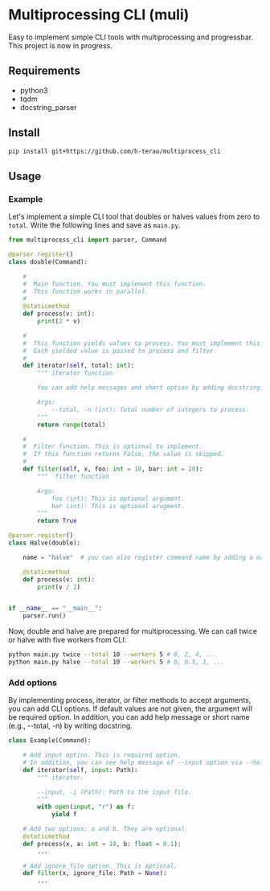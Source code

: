 # Multiprocessing CLI (muli)
Easy to implement simple CLI tools with multiprocessing and progressbar.
This project is now in progress.

## Requirements
- python3
- tqdm
- docstring_parser

## Install
```bash
pip install git+https://github.com/h-terao/multiprocess_cli
```

## Usage

### Example

Let's implement a simple CLI tool that doubles or halves values from zero to `total`.
Write the following lines and save as `main.py`.

```python
from multiprocess_cli import parser, Command

@parser.register()
class double(Command):

    #
    #  Main function. You must implement this function.
    #  This function works in parallel.
    #
    @staticmethod
    def process(v: int):
        print(2 * v)

    #
    #  This function yields values to process. You must implement this function.
    #  Each yielded value is passed to process and filter.
    #
    def iterator(self, total: int):
        """ iterator function

        You can add help messages and short option by adding docstring.

        Args:
            --total, -n (int): Total number of integers to process.
        """
        return range(total)

    #
    #  Filter function. This is optional to implement.
    #  If this function returns False, the value is skipped.
    #
    def filter(self, x, foo: int = 10, bar: int = 20):
        """  filter function

        Args:
            foo (int): This is optional argument.
            bar (int): This is optional arugment.
        """
        return True

@parser.register()
class Halve(double):

    name = "halve"  # you can also register command name by adding a name attribute.

    @staticmethod
    def process(v: int):
        print(v / 2)


if __name__ == "__main__":
    parser.run()
```

Now, double and halve are prepared for multiprocessing.
We can call twice or halve with five workers from CLI:

```bash
python main.py twice --total 10 --workers 5 # 0, 2, 4, ...
python main.py halve --total 10 --workers 5 # 0, 0.5, 1, ...
```

### Add options

By implementing process, iterator, or filter methods to accept arguments, you can add CLI options.
If default values are not given, the argument will be required option. In addition, you can add help message or short name (e.g., --total, -n) by writing docstring.

```python
class Example(Command):

    # Add input option. This is required option.
    # In addition, you can see help message of --input option via --help.
    def iterator(self, input: Path):
        """ iterator.

        --input, -i (Path): Path to the input file.
        """
        with open(input, "r") as f:
            yield f

    # Add two options: a and b. They are optional.
    @staticmethod
    def process(x, a: int = 10, b: float = 0.1):
        ...

    # Add ignore_file option. This is optional.
    def filter(x, ignore_file: Path = None):
        ...
```
